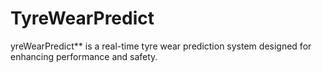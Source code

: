 # TyreWearPredict
yreWearPredict** is a real-time tyre wear prediction system designed for enhancing performance and safety.
